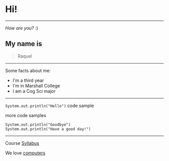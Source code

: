# **Hi!** 
---
*How are you?* :)

## My name is 
> Raquel
---
Some facts about me:
* I'm a third year
* I'm in Marshall College
* I am a Cog Sci major

---

`System.out.println("Hello")` code sample

more code samples
```
System.out.println("Goodbye")
System.out.println("Have a good day!")
```

---

Course [Syllabus](https://ucsd-cse15l-f22.github.io/syllabus/)

We love [computers](https://www.google.com/url?sa=i&url=https%3A%2F%2Fwww.pngitem.com%2Fso%2Fcomputer%2F&psig=AOvVaw1ei3lZ3KBCa3jmyDraZtR7&ust=1664316119514000&source=images&cd=vfe&ved=0CAwQjRxqFwoTCMjD1-y6s_oCFQAAAAAdAAAAABAD)
